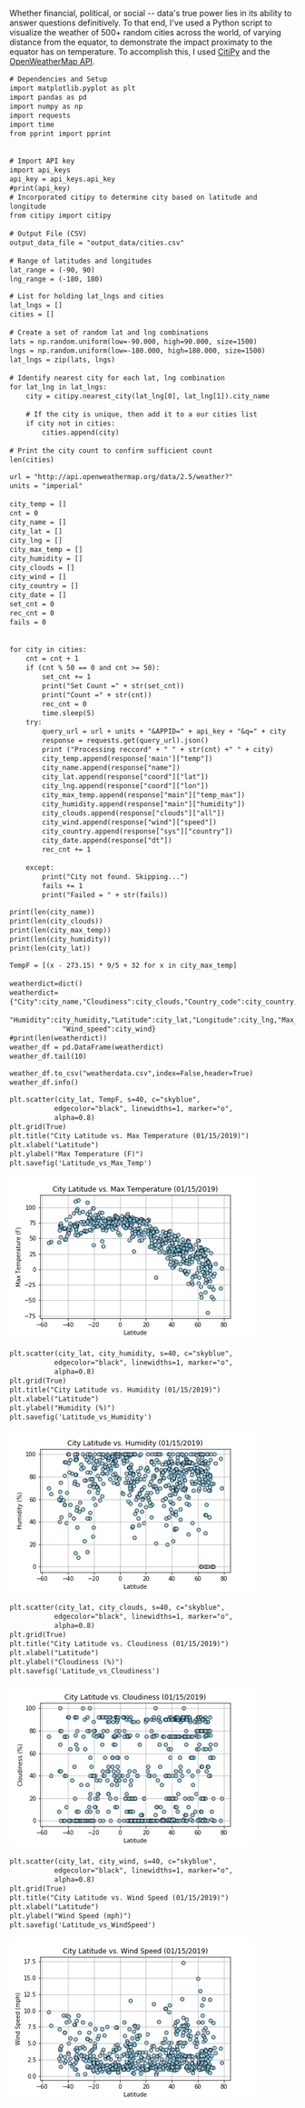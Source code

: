 
Whether financial, political, or social -- data's true power lies in its ability to answer questions definitively. To that end, I've used a Python script to visualize the weather of 500+ random cities across the world, of varying distance from the equator, to demonstrate the impact proximaty to the equator has on temperature. To accomplish this, I used [CitiPy](https://pypi.python.org/pypi/citipy) and the [OpenWeatherMap API](https://openweathermap.org/api).

```
# Dependencies and Setup
import matplotlib.pyplot as plt
import pandas as pd
import numpy as np
import requests
import time
from pprint import pprint


# Import API key
import api_keys
api_key = api_keys.api_key
#print(api_key)
# Incorporated citipy to determine city based on latitude and longitude
from citipy import citipy

# Output File (CSV)
output_data_file = "output_data/cities.csv"

# Range of latitudes and longitudes
lat_range = (-90, 90)
lng_range = (-180, 180)
```

```
# List for holding lat_lngs and cities
lat_lngs = []
cities = []

# Create a set of random lat and lng combinations
lats = np.random.uniform(low=-90.000, high=90.000, size=1500)
lngs = np.random.uniform(low=-180.000, high=180.000, size=1500)
lat_lngs = zip(lats, lngs)

# Identify nearest city for each lat, lng combination
for lat_lng in lat_lngs:
    city = citipy.nearest_city(lat_lng[0], lat_lng[1]).city_name
    
    # If the city is unique, then add it to a our cities list
    if city not in cities:
        cities.append(city)

# Print the city count to confirm sufficient count
len(cities)
```

```
url = "http://api.openweathermap.org/data/2.5/weather?"
units = "imperial"

city_temp = []
cnt = 0
city_name = []
city_lat = []
city_lng = []
city_max_temp = []
city_humidity = []
city_clouds = []
city_wind = []
city_country = []
city_date = []
set_cnt = 0
rec_cnt = 0
fails = 0


for city in cities:
    cnt = cnt + 1
    if (cnt % 50 == 0 and cnt >= 50):
        set_cnt += 1
        print("Set Count =" + str(set_cnt))
        print("Count =" + str(cnt))
        rec_cnt = 0
        time.sleep(5)
    try:
        query_url = url + units + "&APPID=" + api_key + "&q=" + city
        response = requests.get(query_url).json()
        print ("Processing reccord" + " " + str(cnt) +" " + city)
        city_temp.append(response['main']["temp"])
        city_name.append(response["name"])
        city_lat.append(response["coord"]["lat"])
        city_lng.append(response["coord"]["lon"])
        city_max_temp.append(response["main"]["temp_max"])
        city_humidity.append(response["main"]["humidity"])
        city_clouds.append(response["clouds"]["all"])
        city_wind.append(response["wind"]["speed"])
        city_country.append(response["sys"]["country"])
        city_date.append(response["dt"])
        rec_cnt += 1
        
    except:
        print("City not found. Skipping...")
        fails += 1
        print("Failed = " + str(fails))
```
  
```
print(len(city_name))
print(len(city_clouds))
print(len(city_max_temp))
print(len(city_humidity))
print(len(city_lat))
```

```
TempF = [(x - 273.15) * 9/5 + 32 for x in city_max_temp] 

weatherdict=dict()
weatherdict={"City":city_name,"Cloudiness":city_clouds,"Country_code":city_country,"Date":city_date,
             "Humidity":city_humidity,"Latitude":city_lat,"Longitude":city_lng,"Max_temp":TempF,
             "Wind_speed":city_wind}
#print(len(weatherdict))
weather_df = pd.DataFrame(weatherdict)
weather_df.tail(10)
```

```
weather_df.to_csv("weatherdata.csv",index=False,header=True)
weather_df.info()
```

```
plt.scatter(city_lat, TempF, s=40, c="skyblue",
           edgecolor="black", linewidths=1, marker="o",
           alpha=0.8)
plt.grid(True)
plt.title("City Latitude vs. Max Temperature (01/15/2019)")
plt.xlabel("Latitude")
plt.ylabel("Max Temperature (F)")
plt.savefig('Latitude_vs_Max_Temp')
```

![Latitude vs Max Temp](https://github.com/xjarodx/PythonandAPIs/blob/master/images/Latitude_vs_Max_Temp.png)

```
plt.scatter(city_lat, city_humidity, s=40, c="skyblue",
           edgecolor="black", linewidths=1, marker="o",
           alpha=0.8)
plt.grid(True)
plt.title("City Latitude vs. Humidity (01/15/2019)")
plt.xlabel("Latitude")
plt.ylabel("Humidity (%)")
plt.savefig('Latitude_vs_Humidity')
```

![Latitude vs Humidity](https://github.com/xjarodx/PythonandAPIs/blob/master/images/Latitude_vs_Humidity.png)

```
plt.scatter(city_lat, city_clouds, s=40, c="skyblue",
           edgecolor="black", linewidths=1, marker="o",
           alpha=0.8)
plt.grid(True)
plt.title("City Latitude vs. Cloudiness (01/15/2019)")
plt.xlabel("Latitude")
plt.ylabel("Cloudiness (%)")
plt.savefig('Latitude_vs_Cloudiness')
```

![Latitude vs Cloudiness](https://github.com/xjarodx/PythonandAPIs/blob/master/images/Latitude_vs_Cloudiness.png)

```
plt.scatter(city_lat, city_wind, s=40, c="skyblue",
           edgecolor="black", linewidths=1, marker="o",
           alpha=0.8)
plt.grid(True)
plt.title("City Latitude vs. Wind Speed (01/15/2019)")
plt.xlabel("Latitude")
plt.ylabel("Wind Speed (mph)")
plt.savefig('Latitude_vs_WindSpeed')
```

![Latitude vs Windspeed](https://github.com/xjarodx/PythonandAPIs/blob/master/images/Latitude_vs_WindSpeed.png)
